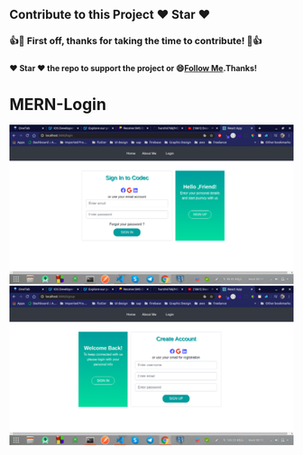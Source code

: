 ## Contribute to this Project :heart: Star :heart:

### :+1::tada: First off, thanks for taking the time to contribute! :tada::+1:

#####
#### :heart: Star :heart: the repo to support the project or :smile:[Follow Me](https://github.com/harsh6768).Thanks!

# MERN-Login


<img src="https://github.com/harsh6768/MERN-Login/blob/master/Images/Screenshot%20from%202020-05-13%2000-11-11.png" alt="">
<img src="https://github.com/harsh6768/MERN-Login/blob/master/Images/Screenshot%20from%202020-05-13%2000-11-14.png" alt="">
